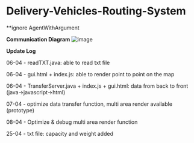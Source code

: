 # Delivery-Vehicles-Routing-System
**ignore AgentWithArgument

**Communication Diagram**
![image](https://github.com/102780702/Delivery-Vehicles-Routing-System/assets/145240138/716b8078-608f-4219-baab-b60313813ee0)


**Update Log**

06-04 - readTXT.java: able to read txt file

06-04 - gui.html + index.js: able to render point to point on the map

06-04 - TransferServer.java + index.js + gui.html: data from back to front (java->javascript->html)

07-04 - optimize data transfer function, multi area render available (prototype)

08-04 - Optimize & debug multi area render function

25-04 - txt file: capacity and weight added

